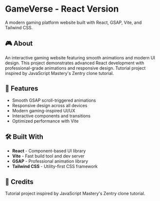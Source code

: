 # GameVerse - React Version

A modern gaming platform website built with React, GSAP, Vite, and Tailwind CSS.

## 🎮 About
An interactive gaming website featuring smooth animations and modern UI design. This project demonstrates advanced React development with professional-grade animations and responsive design.
Tutorial project inspired by JavaScript Mastery's Zentry clone tutorial.

## 🚀 Features
- Smooth GSAP scroll-triggered animations
- Responsive design across all devices
- Modern gaming-inspired UI/UX
- Interactive components and transitions
- Optimized performance with Vite

## 🛠️ Built With
- **React** - Component-based UI library
- **Vite** - Fast build tool and dev server
- **GSAP** - Professional animation library
- **Tailwind CSS** - Utility-first CSS framework

## 📝 Credits
Tutorial project inspired by JavaScript Mastery's Zentry clone tutorial.
